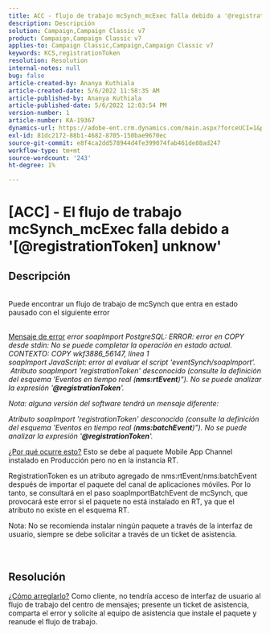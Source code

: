 ```yaml
---
title: ACC - flujo de trabajo mcSynch_mcExec falla debido a '@registrationToken desconocido'
description: Descripción
solution: Campaign,Campaign Classic v7
product: Campaign,Campaign Classic v7
applies-to: Campaign Classic,Campaign,Campaign Classic v7
keywords: KCS,registrationToken
resolution: Resolution
internal-notes: null
bug: false
article-created-by: Ananya Kuthiala
article-created-date: 5/6/2022 11:58:35 AM
article-published-by: Ananya Kuthiala
article-published-date: 5/6/2022 12:03:54 PM
version-number: 1
article-number: KA-19367
dynamics-url: https://adobe-ent.crm.dynamics.com/main.aspx?forceUCI=1&pagetype=entityrecord&etn=knowledgearticle&id=ea48c7d8-33cd-ec11-a7b5-6045bd00d995
exl-id: 81dc2172-88b1-4682-8705-150bae9670ec
source-git-commit: e8f4ca2dd578944d4fe399074fab461de88ad247
workflow-type: tm+mt
source-wordcount: '243'
ht-degree: 1%

---
```


# [ACC] - El flujo de trabajo mcSynch_mcExec falla debido a &#39;[@registrationToken] unknow&#39;

## Descripción

<br>Puede encontrar un flujo de trabajo de mcSynch que entra en estado pausado con el siguiente error<br><br>

<u>Mensaje de error</u>
*error soapImport PostgreSQL: ERROR: error en COPY desde stdin: No se puede completar la operación en estado actual. CONTEXTO: COPY wkf3886_56147, línea 1
<br>soapImport JavaScript: error al evaluar el script &#39;eventSynch/soapImport&#39;.
<br> Atributo soapImport &#39;registrationToken&#39; desconocido (consulte la definición del esquema &#39;Eventos en tiempo real (<b>nms:rtEvent</b>)&quot;). No se puede analizar la expresión &#39;<b>@registrationToken</b>&#39;.*

*Nota: alguna versión del software tendrá un mensaje diferente:*

*Atributo soapImport &#39;registrationToken&#39; desconocido (consulte la definición del esquema &#39;Eventos en tiempo real (<b>nms:batchEvent</b>)&quot;). No se puede analizar la expresión &#39;<b>@registrationToken</b>&#39;.*


<u>¿Por qué ocurre esto?</u>
Esto se debe al paquete Mobile App Channel instalado en Producción pero no en la instancia RT.

RegistrationToken es un atributo agregado de nms:rtEvent/nms:batchEvent después de importar el paquete del canal de aplicaciones móviles. Por lo tanto, se consultará en el paso soapImportBatchEvent de mcSynch, que provocará este error si el paquete no está instalado en RT, ya que el atributo no existe en el esquema RT.



Nota: No se recomienda instalar ningún paquete a través de la interfaz de usuario, siempre se debe solicitar a través de un ticket de asistencia.
<br><br> <br>

## Resolución

<u>¿Cómo arreglarlo?</u>
Como cliente, no tendría acceso de interfaz de usuario al flujo de trabajo del centro de mensajes; presente un ticket de asistencia, comparta el error y solicite al equipo de asistencia que instale el paquete y reanude el flujo de trabajo.
